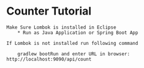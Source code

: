 # Counter Tutorial

	Make Sure Lombok is installed in Eclipse
		* Run as Java Application or Spring Boot App
		
	If Lombok is not installed run following command
		
		gradlew bootRun and enter URL in browser: http://localhost:9090/api/count
		
			
